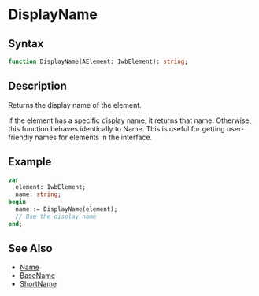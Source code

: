 # DisplayName

## Syntax

```pascal
function DisplayName(AElement: IwbElement): string;
```

## Description

Returns the display name of the element.

If the element has a specific display name, it returns that name. Otherwise, this function behaves identically to Name. This is useful for getting user-friendly names for elements in the interface.

## Example

```pascal
var
  element: IwbElement;
  name: string;
begin
  name := DisplayName(element);
  // Use the display name
end;
```

## See Also

- [Name](IwbElement_Name.md)
- [BaseName](IwbElement_BaseName.md)
- [ShortName](IwbElement_ShortName.md)
